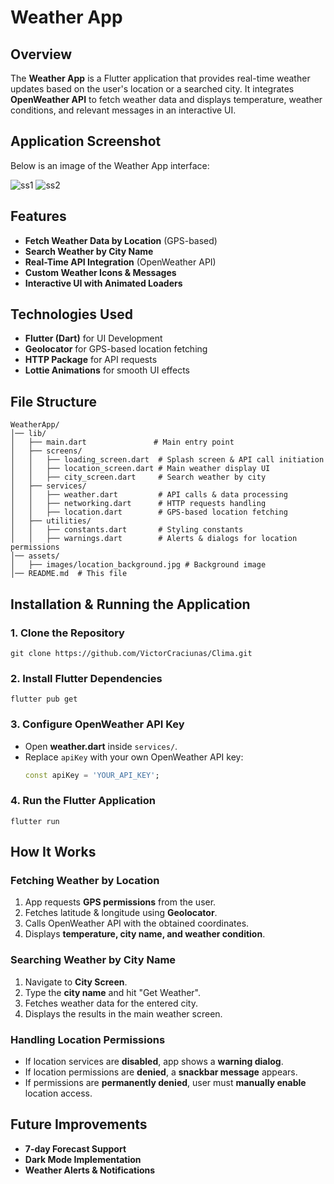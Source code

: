 # Weather App

## Overview
The **Weather App** is a Flutter application that provides real-time weather updates based on the user's location or a searched city. It integrates **OpenWeather API** to fetch weather data and displays temperature, weather conditions, and relevant messages in an interactive UI.

## Application Screenshot
Below is an image of the Weather App interface:

![ss1](screenshots/img1.jpg)
![ss2](screenshots/img2.jpg)

## Features
- **Fetch Weather Data by Location** (GPS-based)
- **Search Weather by City Name**
- **Real-Time API Integration** (OpenWeather API)
- **Custom Weather Icons & Messages**
- **Interactive UI with Animated Loaders**

## Technologies Used
- **Flutter (Dart)** for UI Development
- **Geolocator** for GPS-based location fetching
- **HTTP Package** for API requests
- **Lottie Animations** for smooth UI effects

## File Structure
```
WeatherApp/
│── lib/
│   ├── main.dart               # Main entry point
│   ├── screens/
│   │   ├── loading_screen.dart  # Splash screen & API call initiation
│   │   ├── location_screen.dart # Main weather display UI
│   │   ├── city_screen.dart     # Search weather by city
│   ├── services/
│   │   ├── weather.dart         # API calls & data processing
│   │   ├── networking.dart      # HTTP requests handling
│   │   ├── location.dart        # GPS-based location fetching
│   ├── utilities/
│   │   ├── constants.dart       # Styling constants
│   │   ├── warnings.dart        # Alerts & dialogs for location permissions
│── assets/
│   ├── images/location_background.jpg # Background image
│── README.md  # This file
```

## Installation & Running the Application
### 1. Clone the Repository
```
git clone https://github.com/VictorCraciunas/Clima.git
```

### 2. Install Flutter Dependencies
```
flutter pub get
```

### 3. Configure OpenWeather API Key
- Open **weather.dart** inside `services/`.
- Replace `apiKey` with your own OpenWeather API key:
  ```dart
  const apiKey = 'YOUR_API_KEY';
  ```

### 4. Run the Flutter Application
```
flutter run
```

## How It Works
### **Fetching Weather by Location**
1. App requests **GPS permissions** from the user.
2. Fetches latitude & longitude using **Geolocator**.
3. Calls OpenWeather API with the obtained coordinates.
4. Displays **temperature, city name, and weather condition**.

### **Searching Weather by City Name**
1. Navigate to **City Screen**.
2. Type the **city name** and hit "Get Weather".
3. Fetches weather data for the entered city.
4. Displays the results in the main weather screen.

### **Handling Location Permissions**
- If location services are **disabled**, app shows a **warning dialog**.
- If location permissions are **denied**, a **snackbar message** appears.
- If permissions are **permanently denied**, user must **manually enable** location access.

## Future Improvements
- **7-day Forecast Support**
- **Dark Mode Implementation**
- **Weather Alerts & Notifications**



